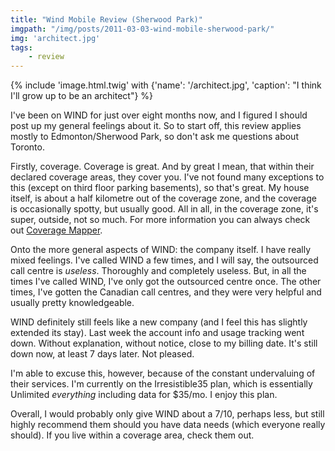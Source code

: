 ```yaml
---
title: "Wind Mobile Review (Sherwood Park)"
imgpath: "/img/posts/2011-03-03-wind-mobile-sherwood-park/"
img: 'architect.jpg'
tags:
    - review
---
```


{% include 'image.html.twig' with {'name': '/architect.jpg', 'caption': "I think I'll grow up to be an architect"} %}

I've been on WIND for just over eight months now, and I figured I should post up my general feelings about it. So to 
start off, this review applies mostly to Edmonton/Sherwood Park, so don't ask me questions about Toronto.

Firstly, coverage. Coverage is great. And by great I mean, that within their declared coverage areas, they cover you. 
I've not found many exceptions to this (except on third floor parking basements), so that's great. My house itself, is 
about a half kilometre out of the coverage zone, and the coverage is occasionally spotty, but usually good. All in all, 
in the coverage zone, it's super, outside, not so much. For more information you can always check out 
[Coverage Mapper](http://coveragemapper.com/).

Onto the more general aspects of WIND: the company itself. I have really mixed feelings. I've called WIND a few times, 
and I will say, the outsourced call centre is _useless_. Thoroughly and completely useless. But, in all the times I've 
called WIND, I've only got the outsourced centre once. The other times, I've gotten the Canadian call centres, and they 
were very helpful and usually pretty knowledgeable.

WIND definitely still feels like a new company (and I feel this has slightly extended its stay). Last week the account 
info and usage tracking went down. Without explanation, without notice, close to my billing date. It's still down now, 
at least 7 days later. Not pleased.

I'm able to excuse this, however, because of the constant undervaluing of their services. I'm currently on the 
Irresistible35 plan, which is essentially Unlimited _everything_ including data for $35/mo. I enjoy this plan.

Overall, I would probably only give WIND about a 7/10, perhaps less, but still highly recommend them should you have 
data needs (which everyone really should). If you live within a coverage area, check them out.
